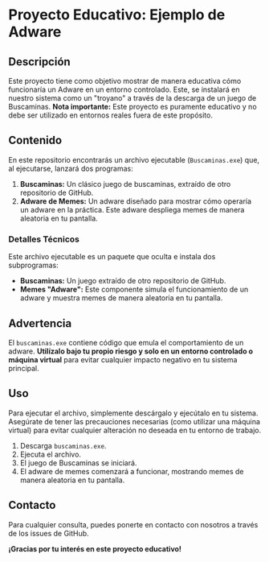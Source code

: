 # Proyecto Educativo: Ejemplo de Adware

## Descripción

Este proyecto tiene como objetivo mostrar de manera educativa cómo funcionaría un Adware en un entorno controlado. Este, se instalará en nuestro sistema como un "troyano" a través de la descarga de un juego de Buscaminas.  **Nota importante:** Este proyecto es puramente educativo y no debe ser utilizado en entornos reales fuera de este propósito.

## Contenido

En este repositorio encontrarás un archivo ejecutable (`Buscaminas.exe`) que, al ejecutarse, lanzará dos programas:

1. **Buscaminas:** Un clásico juego de buscaminas, extraído de otro repositorio de GitHub.
2. **Adware de Memes:** Un adware diseñado para mostrar cómo operaría un adware en la práctica. Este adware despliega memes de manera aleatoria en tu pantalla.

### Detalles Técnicos

Este archivo ejecutable es un paquete que oculta e instala dos subprogramas:
- **Buscaminas:** Un juego extraído de otro repositorio de GitHub.
- **Memes "Adware":** Este componente simula el funcionamiento de un adware y muestra memes de manera aleatoria en tu pantalla.

## Advertencia

El `buscaminas.exe` contiene código que emula el comportamiento de un adware. **Utilízalo bajo tu propio riesgo y solo en un entorno controlado o máquina virtual** para evitar cualquier impacto negativo en tu sistema principal.

## Uso

Para ejecutar el archivo, simplemente descárgalo y ejecútalo en tu sistema. Asegúrate de tener las precauciones necesarias (como utilizar una máquina virtual) para evitar cualquier alteración no deseada en tu entorno de trabajo.

1. Descarga `buscaminas.exe`.
2. Ejecuta el archivo.
3. El juego de Buscaminas se iniciará.
4. El adware de memes comenzará a funcionar, mostrando memes de manera aleatoria en tu pantalla.

## Contacto

Para cualquier consulta, puedes ponerte en contacto con nosotros a través de los issues de GitHub.

**¡Gracias por tu interés en este proyecto educativo!**

